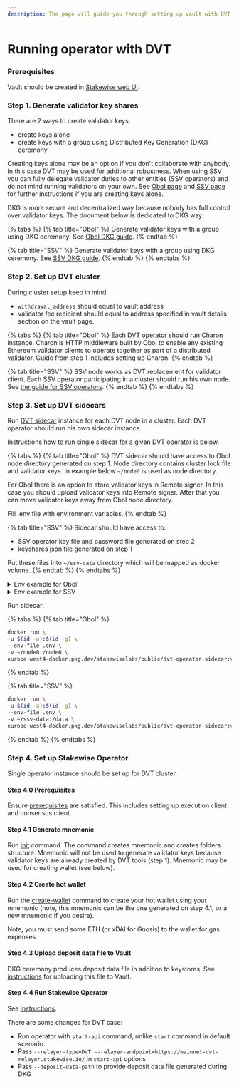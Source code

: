 ```yaml
---
description: The page will guide you through setting up vault with DVT cluster.
---
```


# Running operator with DVT

### Prerequisites

Vault should be created in [Stakewise web UI](https://app.stakewise.io/).

### Step 1. Generate validator key shares

There are 2 ways to create validator keys:

* create keys alone
* create keys with a group using Distributed Key Generation (DKG) ceremony

Creating keys alone may be an option if you don't collaborate with anybody. In this case DVT may be used for additional robustness. When using SSV you can fully delegate validator duties to other entities (SSV operators) and do not mind running validators on your own. See [Obol page](obol-setup.md) and [SSV page](ssv-setup.md) for further instructions if you are creating keys alone.

DKG is more secure and decentralized way because nobody has full control over validator keys. The document below is dedicated to DKG way.

{% tabs %}
{% tab title="Obol" %}
Generate validator keys with a group using DKG ceremony. See [Obol DKG guide](https://docs.obol.org/docs/start/quickstart\_group).
{% endtab %}

{% tab title="SSV" %}
Generate validator keys with a group using DKG ceremony. See [SSV DKG guide](https://docs.ssv.network/validator-user-guides/validator-management/distributing-a-validator-1).
{% endtab %}
{% endtabs %}

### Step 2. Set up DVT cluster

During cluster setup keep in mind:

* `withdrawal_address` should equal to vault address
* validator fee recipient should equal to address specified in vault details section on the vault page.

{% tabs %}
{% tab title="Obol" %}
Each DVT operator should run Charon instance. Charon is HTTP middleware built by Obol to enable any existing Ethereum validator clients to operate together as part of a distributed validator. Guide from step 1 includes setting up Charon.
{% endtab %}

{% tab title="SSV" %}
SSV node works as DVT replacement for validator client. Each SSV operator participating in a cluster should run his own node. See [the guide for SSV operators](https://docs.ssv.network/operator-user-guides/operator-node).
{% endtab %}
{% endtabs %}

### Step 3. Set up DVT sidecars

Run [DVT sidecar](https://github.com/stakewise/dvt-operator-sidecar) instance for each DVT node in a cluster. Each DVT operator should run his own sidecar instance.

Instructions how to run single sidecar for a given DVT operator is below.

{% tabs %}
{% tab title="Obol" %}
DVT sidecar should have access to Obol node directory generated on step 1. Node directory contains cluster lock file and validator keys. In example below `~/node0` is used as node directory.

For Obol there is an option to store validator keys in Remote signer. In this case you should upload validator keys into Remote signer. After that you can move validator keys away from Obol node directory.

Fill .env file with environment variables.
{% endtab %}

{% tab title="SSV" %}
Sidecar should have access to:

* SSV operator key file and password file generated on step 2
* keyshares json file generated on step 1

Put these files into `~/ssv-data` directory which will be mapped as docker volume.
{% endtab %}
{% endtabs %}

<details>

<summary>Env example for Obol</summary>

```ini
# Network choices: mainnet,holesky,gnosis,chiado
NETWORK=mainnet

# LOG_LEVEL=INFO
# LOG_FORMAT=plai
# SENTRY_DSN=
# SENTRY_ENVIRONMENT=

# Relayer API params
RELAYER_ENDPOINT=https://mainnet-dvt-relayer.stakewise.io
RELAYER_TIMEOUT=10

# Interval for polling DVT Relayer
POLL_INTERVAL=1

# Cluster type. Choices: OBOL, SSV
CLUSTER_TYPE=OBOL

# Path to Obol keystores directory.
# Not used if REMOTE_SIGNER_URL param is set.
OBOL_KEYSTORES_DIR=/node0/validator_keys

# Obol cluster lock file path
OBOL_CLUSTER_LOCK_FILE=/node0/cluster-lock.json

# Obol node index
# Usually node index is a part of keystore path: node0, node1...
OBOL_NODE_INDEX=0

# NB! If you are using the remote signer,
# uncomment and provide values for the parameters below
# REMOTE_SIGNER_URL=http://localhost:9000
# REMOTE_SIGNER_TIMEOUT=10
```

</details>

<details>

<summary>Env example for SSV</summary>

```ini
# Network choices: mainnet,holesky,gnosis,chiado
NETWORK=mainnet

# LOG_LEVEL=INFO
# LOG_FORMAT=plain

# SENTRY_DSN=
# SENTRY_ENVIRONMENT=

# Relayer API params
RELAYER_ENDPOINT=https://mainnet-dvt-relayer.stakewise.io
RELAYER_TIMEOUT=10

# Interval for polling DVT Relayer
POLL_INTERVAL=1

# Cluster type. Choices: OBOL, SSV
CLUSTER_TYPE=SSV

# SSV operator key
# Path to key file
SSV_OPERATOR_KEY_FILE=/data/encrypted_private_key.json
# Path to password file
SSV_OPERATOR_PASSWORD_FILE=/data/password.txt

# SSV operator id (node id)
SSV_OPERATOR_ID=123

# SSV keyshares file path
SSV_KEYSHARES_FILE=/data/keyshares.json
```

</details>

Run sidecar:

{% tabs %}
{% tab title="Obol" %}
```bash
docker run \
-u $(id -u):$(id -g) \
--env-file .env \
-v ~/node0:/node0 \
europe-west4-docker.pkg.dev/stakewiselabs/public/dvt-operator-sidecar:v0.4.0
```
{% endtab %}

{% tab title="SSV" %}
```bash
docker run \
-u $(id -u):$(id -g) \
--env-file .env \
-v ~/ssv-data:/data \
europe-west4-docker.pkg.dev/stakewiselabs/public/dvt-operator-sidecar:v0.4.0
```
{% endtab %}
{% endtabs %}

### Step 4. Set up Stakewise Operator

Single operator instance should be set up for DVT cluster.

#### Step 4.0 Prerequisites

Ensure [prerequisites](https://docs.stakewise.io/for-operators/operator-service#prerequisites) are satisfied. This includes setting up execution client and consensus client.

#### Step 4.1 Generate mnemonic

Run [init](https://docs.stakewise.io/for-operators/operator-service#step-1.-create-mnemonic) command. The command creates mnemonic and creates folders structure. Mnemonic will not be used to generate validator keys because validator keys are already created by DVT tools (step 1). Mnemonic may be used for creating wallet (see below).

#### Step 4.2 **Create hot wallet**

Run the [create-wallet](https://docs.stakewise.io/for-operators/operator-service#step-3.-create-hot-wallet) command to create your hot wallet using your mnemonic (note, this mnemonic can be the one generated on step 4.1, or a new mnemonic if you desire).

Note, you must send some ETH (or xDAI for Gnosis) to the wallet for gas expenses

#### Step 4.3 Upload deposit data file to Vault

DKG ceremony produces deposit data file in addition to keystores. See [instructions](https://docs.stakewise.io/for-operators/operator-service#upload-deposit-data-file-to-vault) for uploading this file to Vault.

#### Step 4.4 Run Stakewise Operator

See [instructions](https://docs.stakewise.io/for-operators/operator-service#upload-deposit-data-file-to-vault).

There are some changes for DVT case:

* Run operator with `start-api` command, unlike `start` command in default scenario.
* Pass `--relayer-type=DVT --relayer-endpoint=https://mainnet-dvt-relayer.stakewise.io/` in `start-api` options
* Pass `--deposit-data-path` to provide deposit data file generated during DKG
